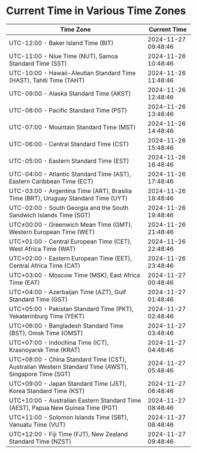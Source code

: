 # Current Time in Various Time Zones

| Time Zone | Current Time |
|-----------|--------------|
| UTC-12:00 - Baker Island Time (BIT) | 2024-11-27 09:48:46 |
| UTC-11:00 - Niue Time (NUT), Samoa Standard Time (SST) | 2024-11-26 10:48:46 |
| UTC-10:00 - Hawaii-Aleutian Standard Time (HAST), Tahiti Time (TAHT) | 2024-11-26 11:48:46 |
| UTC-09:00 - Alaska Standard Time (AKST) | 2024-11-26 12:48:46 |
| UTC-08:00 - Pacific Standard Time (PST) | 2024-11-26 13:48:46 |
| UTC-07:00 - Mountain Standard Time (MST) | 2024-11-26 14:48:46 |
| UTC-06:00 - Central Standard Time (CST) | 2024-11-26 15:48:46 |
| UTC-05:00 - Eastern Standard Time (EST) | 2024-11-26 16:48:46 |
| UTC-04:00 - Atlantic Standard Time (AST), Eastern Caribbean Time (ECT) | 2024-11-26 17:48:46 |
| UTC-03:00 - Argentina Time (ART), Brasília Time (BRT), Uruguay Standard Time (UYT) | 2024-11-26 18:48:46 |
| UTC-02:00 - South Georgia and the South Sandwich Islands Time (SGT) | 2024-11-26 19:48:46 |
| UTC±00:00 - Greenwich Mean Time (GMT), Western European Time (WET) | 2024-11-26 21:48:46 |
| UTC+01:00 - Central European Time (CET), West Africa Time (WAT) | 2024-11-26 22:48:46 |
| UTC+02:00 - Eastern European Time (EET), Central Africa Time (CAT) | 2024-11-26 23:48:46 |
| UTC+03:00 - Moscow Time (MSK), East Africa Time (EAT) | 2024-11-27 00:48:46 |
| UTC+04:00 - Azerbaijan Time (AZT), Gulf Standard Time (GST) | 2024-11-27 01:48:46 |
| UTC+05:00 - Pakistan Standard Time (PKT), Yekaterinburg Time (YEKT) | 2024-11-27 02:48:46 |
| UTC+06:00 - Bangladesh Standard Time (BST), Omsk Time (OMST) | 2024-11-27 03:48:46 |
| UTC+07:00 - Indochina Time (ICT), Krasnoyarsk Time (KRAT) | 2024-11-27 04:48:46 |
| UTC+08:00 - China Standard Time (CST), Australian Western Standard Time (AWST), Singapore Time (SGT) | 2024-11-27 05:48:46 |
| UTC+09:00 - Japan Standard Time (JST), Korea Standard Time (KST) | 2024-11-27 06:48:46 |
| UTC+10:00 - Australian Eastern Standard Time (AEST), Papua New Guinea Time (PGT) | 2024-11-27 08:48:46 |
| UTC+11:00 - Solomon Islands Time (SBT), Vanuatu Time (VUT) | 2024-11-27 08:48:46 |
| UTC+12:00 - Fiji Time (FJT), New Zealand Standard Time (NZST) | 2024-11-27 09:48:46 |
